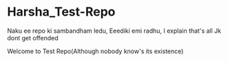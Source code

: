 # Harsha_Test-Repo

Naku ee repo ki sambandham ledu,
Eeediki emi radhu,
I explain that's all
Jk dont get offended



Welcome to Test Repo(Although nobody know's its existence)